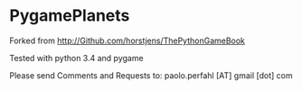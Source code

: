 # PygamePlanets
Forked from http://Github.com/horstjens/ThePythonGameBook

Tested with python 3.4 and pygame

Please send Comments and Requests to: paolo.perfahl [AT] gmail [dot] com

